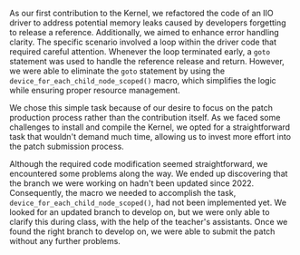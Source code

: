 As our first contribution to the Kernel, we refactored the code of an IIO driver to address potential memory leaks caused by developers forgetting to release a reference. Additionally, we aimed to enhance error handling clarity. The specific scenario involved a loop within the driver code that required careful attention. Whenever the loop terminated early, a `goto` statement was used to handle the reference release and return. However, we were able to eliminate the `goto` statement by using the `device_for_each_child_node_scoped()` macro, which simplifies the logic while ensuring proper resource management.

We chose this simple task because of our desire to focus on the patch production process rather than the contribution itself. As we faced some challenges to install and compile the Kernel, we opted for a straightforward task that wouldn't demand much time, allowing us to invest more effort into the patch submission process.

Although the required code modification seemed straightforward, we encountered some problems along the way. We ended up discovering that the branch we were working on hadn't been updated since 2022. Consequently, the macro we needed to accomplish the task, `device_for_each_child_node_scoped()`, had not been implemented yet. We looked for an updated branch to develop on, but we were only able to clarify this during class, with the help of the teacher's assistants. Once we found the right branch to develop on, we were able to submit the patch without any further problems.
